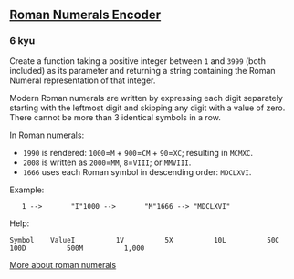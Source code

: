 <h2><a href=https://www.codewars.com/kata/51b62bf6a9c58071c600001b/train/javascript target="_blank">Roman Numerals Encoder</a></h2><h3>6 kyu</h3><p>Create a function taking a positive integer between <code>1</code> and <code>3999</code> (both included) as its parameter and returning a string containing the Roman Numeral representation of that integer.</p><p>Modern Roman numerals are written by expressing each digit separately starting with the leftmost digit and skipping any digit with a value of zero. There cannot be more than 3 identical symbols in a row.</p><p>In Roman numerals:</p><ul><li><code>1990</code> is rendered: <code>1000</code>=<code>M</code> + <code>900</code>=<code>CM</code> + <code>90</code>=<code>XC</code>; resulting in <code>MCMXC</code>.</li><li><code>2008</code> is written as <code>2000</code>=<code>MM</code>, <code>8</code>=<code>VIII</code>; or <code>MMVIII</code>.</li><li><code>1666</code> uses each Roman symbol in descending order: <code>MDCLXVI</code>.</li></ul><p>Example:</p><pre><code>   1 --&gt;       "I"1000 --&gt;       "M"1666 --&gt; "MDCLXVI"</code></pre><p>Help:</p><pre><code>Symbol    ValueI          1V          5X          10L          50C          100D          500M          1,000</code></pre><p><a href="https://en.wikipedia.org/wiki/Roman_numerals" data-turbolinks="false" target="_blank">More about roman numerals</a></p>